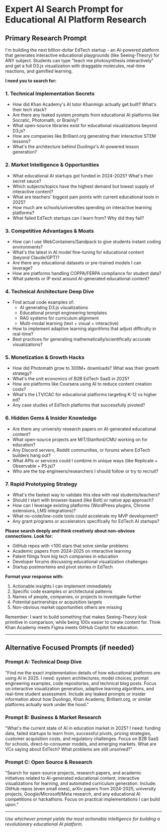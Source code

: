 # Expert AI Search Prompt for Educational AI Platform Research

## Primary Research Prompt

I'm building the next billion-dollar EdTech startup - an AI-powered platform that generates interactive educational playgrounds (like Seeing-Theory) for ANY subject. Students can type "teach me photosynthesis interactively" and get a full D3.js visualization with draggable molecules, real-time reactions, and gamified learning.

**I need you to search for:**

### 1. Technical Implementation Secrets
- How did Khan Academy's AI tutor Khanmigo actually get built? What's their tech stack?
- Are there any leaked system prompts from educational AI platforms like Socratic, Photomath, or Brainly?
- What open-source libraries exist for educational visualizations beyond D3.js?
- How are companies like Brilliant.org generating their interactive STEM lessons?
- What's the architecture behind Duolingo's AI-powered lesson generation?

### 2. Market Intelligence & Opportunities
- What educational AI startups got funded in 2024-2025? What's their secret sauce?
- Which subjects/topics have the highest demand but lowest supply of interactive content?
- What are teachers' biggest pain points with current educational tools in 2025?
- How much are schools/universities spending on interactive learning platforms?
- What failed EdTech startups can I learn from? Why did they fail?

### 3. Competitive Advantages & Moats
- How can I use WebContainers/Sandpack to give students instant coding environments?
- What's the latest in AI model fine-tuning for educational content (beyond Claude/GPT)?
- Are there any educational datasets or pre-trained models I can leverage?
- How are platforms handling COPPA/FERPA compliance for student data?
- What patents or IP exist around AI-generated educational content?

### 4. Technical Architecture Deep Dive
- Find actual code examples of:
  - AI generating D3.js visualizations
  - Educational prompt engineering templates
  - RAG systems for curriculum alignment
  - Multi-modal learning (text + visual + interactive)
- How to implement adaptive learning algorithms that adjust difficulty in real-time?
- Best practices for generating mathematically/scientifically accurate visualizations?

### 5. Monetization & Growth Hacks
- How did Photomath grow to 300M+ downloads? What was their growth strategy?
- What's the unit economics of B2B EdTech SaaS in 2025?
- How are platforms like Coursera using AI to reduce content creation costs?
- What's the LTV/CAC for educational platforms targeting K-12 vs higher ed?
- Any case studies of EdTech platforms that successfully pivoted?

### 6. Hidden Gems & Insider Knowledge
- Are there any university research papers on AI-generated educational content?
- What open-source projects are MIT/Stanford/CMU working on for education?
- Any Discord servers, Reddit communities, or forums where EdTech builders hang out?
- What APIs or services could I combine in unique ways (like Replicate + Observable + P5.js)?
- Who are the top engineers/researchers I should follow or try to recruit?

### 7. Rapid Prototyping Strategy
- What's the fastest way to validate this idea with real students/teachers?
- Should I start with browser-based (like Bolt) or native app approach?
- How can I leverage existing platforms (WordPress plugins, Chrome extensions, LMS integrations)?
- What no-code/low-code tools could accelerate my MVP development?
- Any grant programs or accelerators specifically for EdTech AI startups?

**Please search deeply and think creatively about non-obvious connections. Look for:**
- GitHub repos with <100 stars that solve similar problems
- Academic papers from 2024-2025 on interactive learning
- Patent filings from big tech companies in education
- Developer forums discussing educational visualization challenges
- Startup postmortems and pivot stories in EdTech

**Format your response with:**
1. Actionable insights I can implement immediately
2. Specific code examples or architectural patterns
3. Names of people, companies, or projects to investigate further
4. Potential partnerships or acquisition targets
5. Non-obvious market opportunities others are missing

Remember: I want to build something that makes Seeing-Theory look primitive in comparison, while being 100x easier to create content for. Think Khan Academy meets Figma meets GitHub Copilot for education.

---

## Alternative Focused Prompts (if needed)

### Prompt A: Technical Deep Dive
"Find me the exact implementation details of how educational platforms are using AI in 2025. I need: system architectures, model choices, prompt engineering examples, code repositories, and technical blog posts. Focus on interactive visualization generation, adaptive learning algorithms, and real-time student assessment. Include any leaked prompts or insider information about how Duolingo, Khan Academy, Brilliant.org, or similar platforms actually work under the hood."

### Prompt B: Business & Market Research  
"What's the current state of AI in education market in 2025? I need: funding data, failed startups to learn from, successful pivots, pricing strategies, customer acquisition costs, and regulatory challenges. Focus on B2B SaaS for schools, direct-to-consumer models, and emerging markets. What are VCs saying about EdTech? What problems are still unsolved?"

### Prompt C: Open Source & Research
"Search for open-source projects, research papers, and academic initiatives related to AI-generated educational content, interactive visualizations for learning, and automated curriculum generation. Include: GitHub repos (even small ones), arXiv papers from 2024-2025, university projects, Google/Microsoft/Meta research, and any educational AI competitions or hackathons. Focus on practical implementations I can build upon."

---

*Use whichever prompt yields the most actionable intelligence for building a revolutionary educational AI platform.*